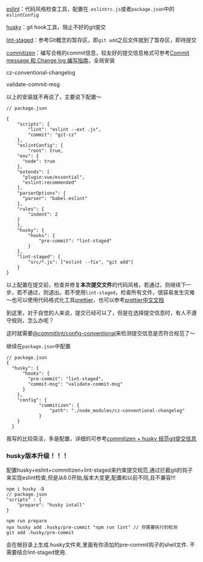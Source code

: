 [eslint](https://eslint.bootcss.com/)：代码风格检查工具，配置在`.eslintrc.js`或者`package.json`中的`eslintConfig`

[husky](https://www.npmjs.com/package/husky)：git hook工具，阻止不好的git提交

[lint-staged](https://www.npmjs.com/package/lint-staged)：参考Git概念的暂存区，即`git add`之后文件就到了暂存区，即待提交

[commitizen](https://www.npmjs.com/package/commitizen)：编写合格的commit信息，较友好的提交信息格式可参考[Commit message 和 Change log 编写指南](http://www.ruanyifeng.com/blog/2016/01/commit_message_change_log.html)，全局安装

cz-conventional-changelog

validate-commit-msg

以上的安装就不再说了，主要说下配置～

```
// package.json

{
	"scripts": {
		"lint": "eslint --ext .js",
		"commit": "git-cz"
	},
	"eslintConfig": {
		"root": true,
    "env": {
      "node": true
    },
    "extends": [
      "plugin:vue/essential",
      "eslint:recommended"
    ],
    "parserOptions": {
      "parser": "babel-eslint"
    },
    "rules": {
    	"indent": 2
    }
	},
	"husky": {
		"hooks": {
			"pre-commit": "lint-staged"
		}
	},
	"lint-staged": {
		"src/*.js": ["eslint --fix", "git add"]
	}
}
```

以上配置在提交前，检查并修复**本次提交文件**的代码风格，若通过，则继续下一步，若不通过，则退出。若不使用`lint-staged`，检查所有文件，很容易发生灾难～也可以使用代码格式化工具[prettier](https://prettier.io/)，也可以参考[prettier中文文档](https://www.kancloud.cn/luponu/prettierjs/872223)

到这里，对于自觉的人来说，提交已经可以了，但是在选择提交信息时，有人不遵守规则，怎么办呢？

这时就需要[@commitlint/config-conventional](https://www.npmjs.com/package/@commitlint/config-conventional)来检测提交信息是否符合规范了～

继续在`package.json`中配置

```
// package.json
{
  "husky": {
      "hooks": {
        "pre-commit": "lint-staged",
        "commit-msg": "validate-commit-msg"
      }
    },
    "config": {
			"commitizen": {
				"path": "./node_modules/cz-conventional-changelog"
			}
    }
  }
```

我写的比较简洁，多是配置，详细的可参考[commitizen + husky 规范git提交信息](https://www.codenong.com/j5dff4220518825121e3/)

### husky版本升级！！！
配置husky+eslint+commitizen+lint-staged来约束提交规范,通过拦截git的钩子来实现eslint检查,但是从6.0开始,版本大变更,配置和以前不同,且不兼容!!!
```
npm i husky -D
// package.json
"scripts" : {
    "prepare": "husky intall"
}

npm run prepare
npx husky add .husky/pre-commit "npm run lint" // 你需要执行的检测
git add .husky/pre-commit
```

会在根目录上生成.husky文件夹,里面有你添加的pre-commit钩子的shell文件.
不需要结合lint-staged使用.

